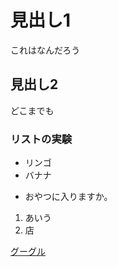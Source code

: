 # 見出し1
これはなんだろう

## 見出し2
どこまでも

### リストの実験

* リンゴ
* バナナ
 - おやつに入りますか。


1. あいう
20. 店

[グーグル](https://www.google.co.jp)
